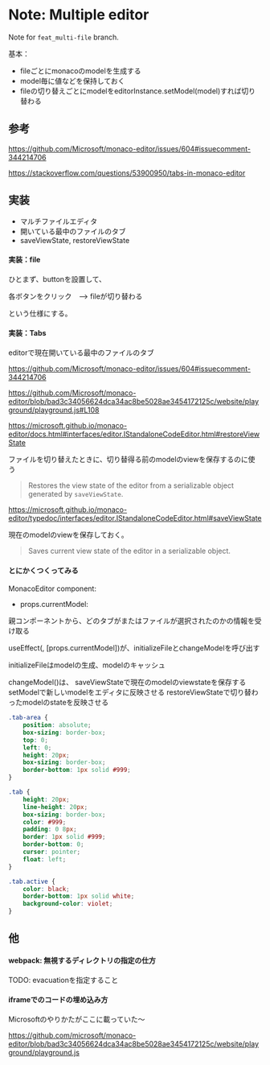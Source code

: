 # Note: Multiple editor

Note for `feat_multi-file` branch.

基本：

- fileごとにmonacoのmodelを生成する
- model毎に値などを保持しておく
- fileの切り替えごとにmodelをeditorInstance.setModel(model)すれば切り替わる

## 参考



https://github.com/Microsoft/monaco-editor/issues/604#issuecomment-344214706

https://stackoverflow.com/questions/53900950/tabs-in-monaco-editor

## 実装

- マルチファイルエディタ
- 開いている最中のファイルのタブ
- saveViewState, restoreViewState


#### 実装：file 

ひとまず、buttonを設置して、

各ボタンをクリック　--> fileが切り替わる

という仕様にする。



#### 実装：Tabs

editorで現在開いている最中のファイルのタブ

https://github.com/Microsoft/monaco-editor/issues/604#issuecomment-344214706

https://github.com/Microsoft/monaco-editor/blob/bad3c34056624dca34ac8be5028ae3454172125c/website/playground/playground.js#L108

https://microsoft.github.io/monaco-editor/docs.html#interfaces/editor.IStandaloneCodeEditor.html#restoreViewState

ファイルを切り替えたときに、切り替得る前のmodelのviewを保存するのに使う

> Restores the view state of the editor from a serializable object generated by `saveViewState`.

https://microsoft.github.io/monaco-editor/typedoc/interfaces/editor.IStandaloneCodeEditor.html#saveViewState

現在のmodelのviewを保存しておく。

> Saves current view state of the editor in a serializable object.


#### とにかくつくってみる

MonacoEditor component:

- props.currentModel: 

親コンポーネントから、どのタブがまたはファイルが選択されたのかの情報を受け取る

useEffect(, [props.currentModel])が、initializeFileとchangeModelを呼び出す

initializeFileはmodelの生成、modelのキャッシュ

changeModel()は、
    saveViewStateで現在のmodelのviewstateを保存する
    setModelで新しいmodelをエディタに反映させる
    restoreViewStateで切り替わったmodelのstateを反映させる



```css
.tab-area {
    position: absolute;
    box-sizing: border-box;
    top: 0;
    left: 0;
	height: 20px;
	box-sizing: border-box;
	border-bottom: 1px solid #999;
}

.tab {
	height: 20px;
	line-height: 20px;
	box-sizing: border-box;
	color: #999;
	padding: 0 8px;
	border: 1px solid #999;
	border-bottom: 0;
	cursor: pointer;
	float: left;
}

.tab.active {
	color: black;
	border-bottom: 1px solid white;
    background-color: violet;
}
```

## 他

#### webpack: 無視するディレクトリの指定の仕方

TODO: evacuationを指定すること

#### iframeでのコードの埋め込み方

Microsoftのやりかたがここに載っていた～

https://github.com/microsoft/monaco-editor/blob/bad3c34056624dca34ac8be5028ae3454172125c/website/playground/playground.js

